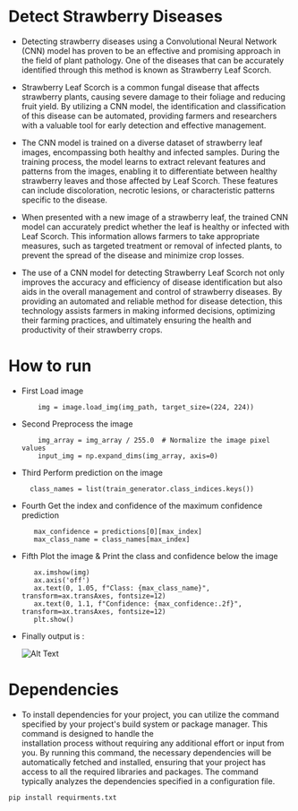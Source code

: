 # Detect Strawberry Diseases
- Detecting strawberry diseases using a Convolutional Neural Network (CNN) model has proven to be an effective and promising approach in the field of plant 
  pathology. One of the diseases that can be accurately identified through this method is known as Strawberry Leaf Scorch. 

- Strawberry Leaf Scorch is a common fungal disease that affects strawberry plants, causing severe damage to their foliage and reducing fruit yield. By 
  utilizing a CNN model, the identification and classification of this disease can be automated, providing farmers and researchers with a valuable tool for 
  early detection and effective management.

- The CNN model is trained on a diverse dataset of strawberry leaf images, encompassing both healthy and infected samples. During the training process, the 
  model learns to extract relevant features and patterns from the images, enabling it to differentiate between healthy strawberry leaves and those affected by 
  Leaf Scorch. These features can include discoloration, necrotic lesions, or characteristic patterns specific to the disease.
 
- When presented with a new image of a strawberry leaf, the trained CNN model can accurately predict whether the leaf is healthy or infected with Leaf Scorch. 
  This information allows farmers to take appropriate measures, such as targeted treatment or removal of infected plants, to prevent the spread of the disease 
  and minimize crop losses.

- The use of a CNN model for detecting Strawberry Leaf Scorch not only improves the accuracy and efficiency of disease identification but also aids in the 
  overall management and control of strawberry diseases. By providing an automated and reliable method for disease detection, this technology assists farmers 
  in making informed decisions, optimizing their farming practices, and ultimately ensuring the health and productivity of their strawberry crops.
 
# How to run 
 - First Load image
   ``` img_path = "PathImage"
       img = image.load_img(img_path, target_size=(224, 224))
    ```
 - Second Preprocess the image
   ``` img_array = image.img_to_array(img)
       img_array = img_array / 255.0  # Normalize the image pixel values
       input_img = np.expand_dims(img_array, axis=0)
   ```
 - Third Perform prediction on the image
   ```predictions = model.predict(input_img)
     class_names = list(train_generator.class_indices.keys())
   ```
 - Fourth  Get the index and confidence of the maximum confidence prediction
   ```max_index = np.argmax(predictions[0])
      max_confidence = predictions[0][max_index]
      max_class_name = class_names[max_index]
   ```
 - Fifth Plot the image & Print the class and confidence below the image
   ```fig, ax = plt.subplots()
      ax.imshow(img)
      ax.axis('off')
      ax.text(0, 1.05, f"Class: {max_class_name}", transform=ax.transAxes, fontsize=12)
      ax.text(0, 1.1, f"Confidence: {max_confidence:.2f}", transform=ax.transAxes, fontsize=12)
      plt.show()
    ```

   
 - Finally output is :


   ![Alt Text](Images/output.png)


# Dependencies
 - To install dependencies for your project, you can utilize the command specified by your project's build system or package manager. This command is designed to handle the   
   installation process without requiring any additional effort or input from you. By running this command, the necessary dependencies will be automatically fetched and installed, 
   ensuring that your project has access to all the required libraries and packages. The command typically analyzes the dependencies specified in a configuration file.
 ```
 pip install requirments.txt
 ```
